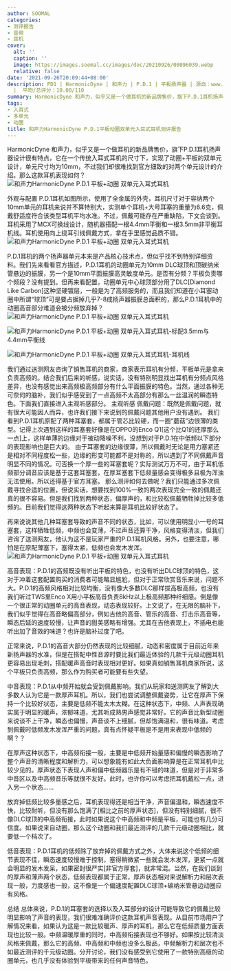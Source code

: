 ```yaml
---
author: SOOMAL
categories:
- 测评报告
- 音频
- 耳机
cover:
  alt: ''
  caption: ''
  image: https://images.soomal.cc/images/doc/20210926/00096039.webp
  relative: false
date: '2021-09-26T20:09:44+08:00'
description: PD1 | HarmonicDyne | 和声力 | P.D.1 | 平板扬声器 | 源自：www.soomal.com | 版权：原创
  |  平均/总评分：10.00/110
summary: HarmonicDyne 和声力，似乎又是一个做耳机的新品牌售价，旗下P.D.1耳机扬声器设计很有特点，它在一个传统入耳式耳机的尺寸下，实现了动圈+平板的双单元设计，单元尺寸均为10mm，不过我们却很难找到官方细致的对两个单元设计的介绍。那么这款耳机表现如何？
tags:
- 入耳式
- 多单元
- 动圈
title: 和声力HarmonicDyne P.D.1平板动圈双单元入耳式耳机测评报告
---
```


HarmonicDyne 和声力，似乎又是一个做耳机的新品牌售价，旗下P.D.1耳机扬声器设计很有特点，它在一个传统入耳式耳机的尺寸下，实现了动圈+平板的双单元设计，单元尺寸均为10mm，不过我们却很难找到官方细致的对两个单元设计的介绍。那么这款耳机表现如何？
![和声力HarmonicDyne P.D.1 平板+动圈 双单元入耳式耳机](https://images.soomal.cc/images/doc/20210917/00095942.webp)




外观与配置
P.D.1耳机如图所示，使用了全金属的外壳，耳机尺寸对于容纳两个10mm单元的耳机来说并不算特别大，实测单个耳机+大号耳塞的重量为6.6克，佩戴舒适度符合该类型耳机平均水准。不过，佩戴可能存在严重缺陷，下文会谈到。耳机采用了MCX可换线设计，随机器搭配一根4.4mm平衡和一根3.5mm非平衡耳机线。耳机使用向上绕耳引线佩戴方式，拿在手里感觉品质不错。
![和声力HarmonicDyne P.D.1 平板+动圈 双单元入耳式耳机](https://images.soomal.cc/images/doc/20210917/00095947.webp)




P.D.1耳机的两个扬声器单元本来是产品核心技术点，但似乎找不到特别详细资料。我们先来看看官方描述，P.D.1耳机的动圈单元为10mm DLC球顶和顶碳纳米管悬边的振膜，另一个是10mm平面振膜高灵敏度单元。是否有分频？平板负责哪个频段？没有提到。但再来看配置，动圈单元中心球顶部分用了DLC[Diamond Like Carbon]这种坚硬镀层，一般是为了高频服务的，而且我们知道在小耳塞动圈中所谓“球顶”可是要占据掉几乎7-8成扬声器振膜总面积的，那么P.D.1耳机中的动圈高音部分难道会被分频放弃掉？
![和声力HarmonicDyne P.D.1 平板+动圈 双单元入耳式耳机](https://images.soomal.cc/images/doc/20210917/00095950.webp)




![和声力HarmonicDyne P.D.1 平板+动圈 双单元入耳式耳机-标配3.5mm与4.4mm平衡线](https://images.soomal.cc/images/doc/20210917/00095954_01.webp)




![和声力HarmonicDyne P.D.1 平板+动圈 双单元入耳式耳机-耳机线](https://images.soomal.cc/images/doc/20210917/00095955_01.webp)




我们通过送测网友咨询了销售耳机的商家，商家表示耳机有分频，平板单元是拿来负责高频的。结合我们后来的听感，说实话，没有特别明显找出耳机有分频点风格差异，也没有感觉出来高频极高频部分有什么平面振膜的特色。当然，通过各种无可奈何的脑补，我们似乎感受到了一点高频不太高部分有那么一丝温润的瞬态特色。下面我们直接进入主观听感部分。
主观听感
佩戴问题：既然是佩戴问题，就有很大可能因人而异，也许我们接下来说到的佩戴问题其他用户没有遇到。
我们看到P.D.1耳机原配了两种耳塞套，都属于管芯比较硬，而一圈“蘑菇”边很薄的类型。记得上次遇到这样的耳塞套好像是在OPPO的Enco Q1[这个比Q1的还厚那么一点]上，这样单薄的边缘对于被动降噪不利，没想到对于P.D.1在中低频以下部分的表现影响也是巨大的。
由于耳塞套的边缘很薄，所以佩戴时无论是用力塞紧还是相对不同程度松一些，边缘的形变可能都不是对称的，所以遇到了不同佩戴声音明显不同的情况。可否换一个厚一些的耳塞套呢？实际测试万万不可，由于耳机低频部分调音应该是基于这套耳塞套，在厚耳塞套下低频量感会变得极多且极为浑浊无法使用。所以还得基于官方耳塞。
那么测评如何去做呢？我们只能通过多次佩戴寻找合适的位置，但说实话，想要找到100%一致的两次表现完全一致的佩戴还真的很不容易。但是我们找到两种状态，偏厚声的，和比较松佩戴牺牲掉比较多低频的。目前我们觉得这两种状态下听起来算是耳机比较好状态了。

再来说说其他几种耳塞套导致的声音不同的状态，比如，可以使用明显小一号的耳塞套，这样牺牲低频，中频也会变薄，不过声音还算干净，风格变得清淡，但我们咨询了送测网友，他认为这不是玩家严重的P.D.1耳机风格。另外，也要注意，哪怕是在原配薄塞下，塞得太紧，低频也会发木发浑。
![和声力HarmonicDyne P.D.1 平板+动圈 双单元入耳式耳机](https://images.soomal.cc/images/doc/20210917/00095948.webp)




高音表现：P.D.1的高频既没有听出平板的特色，也没有听出DLC球顶的特色，这对于冲着这套配置购买的消费者可能略显尴尬，但对于正常欣赏音乐来说，问题不大。P.D.1的高频风格相对比较均衡，没有像大多数DLC那样拔高极高频，也没有我们听过TWS里Enco X用小平板高音负责8kHz以上极高频那种纤细感。倒是像一个很正常的动圈单元的高音表现，动态表现较好。上文说了，在无限的脑补下，我们似乎觉得在高音略偏高部分，例如吉他的高音、管乐的高音、打击乐高音等，瞬态后延的速度较慢，让声音的甜美感略有增强。尤其在吉他表现上，不插电也能听出加了音效的味道？也许是脑补过度了吧。

正常来说，P.D.1的高音大部分仍然表现的比较细腻，动态和密度属于目前近年来新扬声器的水准，但是在搭配中性音源时要比我们最近体验的几款千元级动圈耳机更容易出现毛刺，搭配暖声高音时表现相对更好。如果真如销售耳机商家所说，这个平板只负责高频，那么作为购买者可能要有些失望。

中音表现：P.D.1从中频开始就会受到佩戴影响。我们从玩家和送测网友了解到大多数人认为它是一款厚声耳机。所以，我们也尝试调整佩戴姿势，让它在厚声下保持一个比较好状态，主要是低频不能太木太糊。在这种状态下，中频、人声表现确实属于明显的暖声，浓郁味道，尤其听成熟男声感觉非常好。它的声音比新型动圈来说谈不上干净，瞬态也偏慢，声音谈不上细腻，但却饱满温和，很有味道。考虑到佩戴时低频发木发浑严重的问题，真有点怀疑平板是不是用来表现中低频的啊？？

在厚声这种状态下，中高频衔接一般，主要是中低频开始量感和偏慢的瞬态影响了整个声音的清晰程度和解析力，可以想象能有如此大负面影响算是在正常耳机中比较少见的。厚声状态下表现人声和偏中低频器乐是有不错的味道，但是对于非常多中音区以及中高频音乐等就很不友好。此时，也许你可以考虑把耳机戴松一点，进入另一个状态……

放弃掉低频比较多量感之后，耳机表现得还是相当干净，声音偏温和，瞬态速度不快，比较耐听，但没有那么饱满了[相比之前的厚声状态]，但没有特别细腻，很不像DLC球顶的中高频衔接，此时如果说这个中高频和中频是平板，可能也有几分可信度。如果说来自动圈，那么这个动圈和我们最近测评的几款千元级动圈相比，就要低一个档次了。

低音表现：P.D.1耳机的低频除了放弃掉的佩戴方式之外，大体来说这个低频的细节表现不佳，瞬态速度较慢难于控制，塞得稍微紧一些就会发木发浑，更紧一点就会明显的发木发呆，如果密封很严实[非官方厚套]，就非常混。当然，在我们谈到的厚声和薄声两个状态，低频表现都属于正常，厚声状态相对来说解析力和层次表现一般，力度感也一般，这不像是一个偏速度配置DLC球顶+碳纳米管悬边动圈应有风格。

总结
总体来说，P.D.1的耳塞套的选择以及入耳部分的设计可能导致它的佩戴比较明显影响了声音的表现，我们很难准确评价这款耳机声音表现。从目前市场用户了解情况来看，如果认为这是一款比较暖声、厚声的耳机，那么它在低频质量方面表现也比较一般。中频温暖厚重的同时，中高频衔接表现也不够好。如果按比较清淡风格来佩戴，那么它的高频、中高频和中频也没多么极品，中频解析力和层次也不如最近测评的千元级动圈。分开讨论，我们没有感受到它使用了一款特别高级的动圈单元，也几乎没有体验到平板带来的任何声音特色。